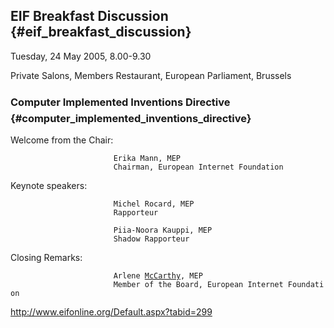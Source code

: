## EIF Breakfast Discussion {#eif_breakfast_discussion}

Tuesday, 24 May 2005, 8.00-9.30

Private Salons, Members Restaurant, European Parliament, Brussels

### Computer Implemented Inventions Directive {#computer_implemented_inventions_directive}

Welcome from the Chair:

`                       Erika Mann, MEP`\
`                       Chairman, European Internet Foundation`

Keynote speakers:

`                       Michel Rocard, MEP`\
`                       Rapporteur`

`                       Piia-Noora Kauppi, MEP`\
`                       Shadow Rapporteur`

Closing Remarks:

`                       Arlene `[`McCarthy`](McCarthy "wikilink")`, MEP`\
`                       Member of the Board, European Internet Foundation`

<http://www.eifonline.org/Default.aspx?tabid=299>

